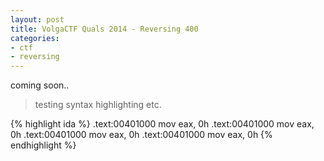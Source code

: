 ```yaml
---
layout: post
title: VolgaCTF Quals 2014 - Reversing 400
categories:
- ctf
- reversing
---
```


coming soon..

> testing syntax highlighting etc.

{% highlight ida %}
.text:00401000   mov eax, 0h
.text:00401000   mov eax, 0h
.text:00401000   mov eax, 0h
.text:00401000   mov eax, 0h
{% endhighlight %}
